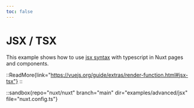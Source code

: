 ```yaml
---
toc: false
---
```


# JSX / TSX

This example shows how to use [jsx syntax](https://vuejs.org/guide/extras/render-function.html#jsx-tsx) with typescript in Nuxt pages and components.

::ReadMore{link="https://vuejs.org/guide/extras/render-function.html#jsx-tsx"}
::

::sandbox{repo="nuxt/nuxt" branch="main" dir="examples/advanced/jsx" file="nuxt.config.ts"}

